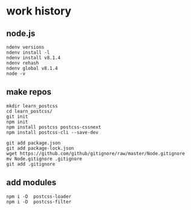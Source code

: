 # work history

## node.js

    ndenv versions 
    ndenv install -l
    ndenv install v8.1.4
    ndenv rehash
    ndenv global v8.1.4
    node -v

## make repos

    mkdir learn_postcss
    cd learn_postcss/
    git init
    npm init
    npm install postcss postcss-cssnext
    npm install postcss-cli --save-dev

    git add package.json 
    git add package-lock.json 
    wget https://github.com/github/gitignore/raw/master/Node.gitignore
    mv Node.gitignore .gitignore
    git add .gitignore 

## add modules

    npm i -D  postcss-loader
    npm i -D  postcss-filter
